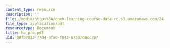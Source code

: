 ```yaml
---
content_type: resource
description: ''
file: /media/https%3A/open-learning-course-data-rc.s3.amazonaws.com/24-951-introduction-to-syntax-fall-2003/00fb703377d4afa0f84267ad7c8cd867_ho_pro.pdf
file_type: application/pdf
resourcetype: Document
title: ho_pro.pdf
uid: 00fb7033-77d4-afa0-f842-67ad7c8cd867
---
```

